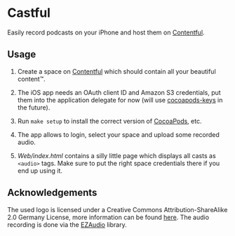 # Castful

Easily record podcasts on your iPhone and host them on [Contentful][1].

## Usage

1. Create a space on [Contentful][1] which should contain all your beautiful content™.

1. The iOS app needs an OAuth client ID and Amazon S3 credentials, put them into the application
delegate for now (will use [cocoapods-keys][3] in the future).

1. Run `make setup` to install the correct version of [CocoaPods][2], etc.

1. The app allows to login, select your space and upload some recorded audio.

1. *Web/index.html* contains a silly little page which displays all casts as `<audio>` tags.
Make sure to put the right space credentials there if you end up using it.

## Acknowledgements

The used logo is licensed under a Creative Commons Attribution-ShareAlike 2.0 Germany License, 
more information can be found [here][4]. The audio recording is done via the [EZAudio][5]
library.

[1]: https://www.contentful.com/
[2]: http://cocoapods.org
[3]: https://github.com/orta/cocoapods-keys
[4]: http://podcastlogo.lemotox.de
[5]: https://github.com/syedhali/EZAudio
